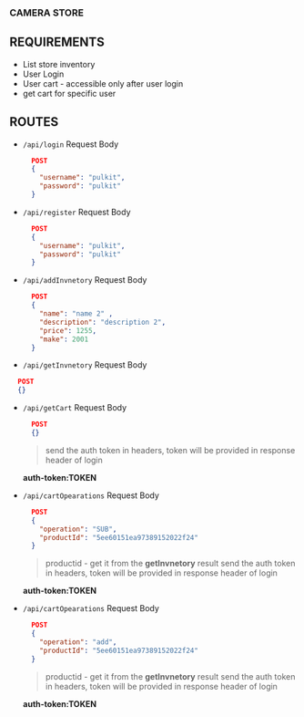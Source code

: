 ### CAMERA STORE

## REQUIREMENTS
- List store inventory
- User Login
- User cart - accessible only after user login
- get cart for specific user

## ROUTES
- ```/api/login```
  Request Body
  ```json
    POST
    {
      "username": "pulkit",
      "password": "pulkit"
    }
  ```

- ```/api/register```
  Request Body
  ```json
    POST
    {
      "username": "pulkit",
      "password": "pulkit"
    }
  ```

- ```/api/addInvnetory```
  Request Body
  ```json
    POST
    {
      "name": "name 2" ,
      "description": "description 2",
      "price": 1255,
      "make": 2001
    }
  ```
 
 - ```/api/getInvnetory```
  Request Body
  ```json
    POST
    {}
  ```
  
- ```/api/getCart```
  Request Body
  ```json
    POST
    {}
  ```
    > send the auth token in headers, token will be provided in response header of login
    
    **auth-token:TOKEN**
  
- ```/api/cartOpearations```
  Request Body
  ```json
    POST
    {
      "operation": "SUB",
      "productId": "5ee60151ea97389152022f24"
    }
  ```
  > productid - get it from the **getInvnetory** result
  > send the auth token in headers, token will be provided in response header of login
    
    **auth-token:TOKEN**
  
- ```/api/cartOpearations```
  Request Body
  ```json
    POST
    {
      "operation": "add",
      "productId": "5ee60151ea97389152022f24"
    }
  ```
  
  > productid - get it from the **getInvnetory** result
  > send the auth token in headers, token will be provided in response header of login
    
    **auth-token:TOKEN**

